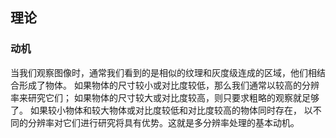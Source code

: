 ## 理论

### 动机

当我们观察图像时，通常我们看到的是相似的纹理和灰度级连成的区域，他们相结合形成了物体。
如果物体的尺寸较小或对比度较低，那么我们通常以较高的分辨率来研究它们；
如果物体的尺寸较大或对比度较高，则只要求粗略的观察就足够了。
如果较小物体和较大物体或对比度较低和对比度较高的物体同时存在，
以不同的分辨率对它们进行研究将具有优势。这就是多分辨率处理的基本动机。


